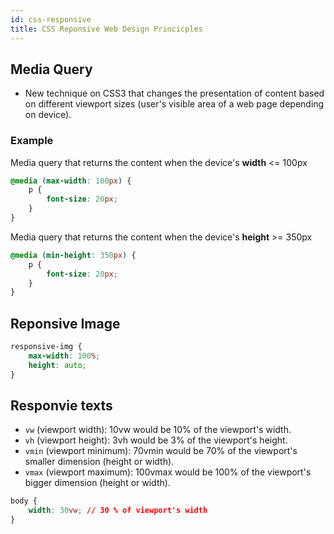 ```yaml
---
id: css-responsive
title: CSS Reponsive Web Design Princicples
---
```


## Media Query

- New technique on CSS3 that changes the presentation of content based on different viewport sizes (user's visible area of a web page depending on device).

### Example

Media query that returns the content when the device's **width** <= 100px

```css
@media (max-width: 100px) {
    p {
        font-size: 20px;
    }
}
```

Media query that returns the content when the device's **height** >= 350px

```css
@media (min-height: 350px) {
    p {
        font-size: 20px;
    }
}
```

## Reponsive Image

```css
responsive-img {
    max-width: 100%;
    height: auto;
}
```

## Responvie texts

- `vw` (viewport width): 10vw would be 10% of the viewport's width.
- `vh` (viewport height): 3vh would be 3% of the viewport's height.
- `vmin` (viewport minimum): 70vmin would be 70% of the viewport's smaller dimension (height or width).
- `vmax` (viewport maximum): 100vmax would be 100% of the viewport's bigger dimension (height or width).
```css
body {
    width: 30vw; // 30 % of viewport's width
}
```